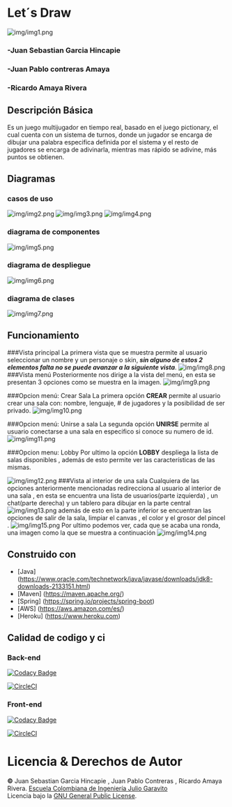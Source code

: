 # Let´s Draw
![img/img1.png](img/img1.png)
### -Juan Sebastian Garcia Hincapie
### -Juan Pablo contreras Amaya
### -Ricardo Amaya Rivera

## Descripción Básica

Es un juego multijugador en tiempo real, basado en el juego pictionary, el cual cuenta con un sistema de turnos, donde un jugador se encarga de dibujar una palabra especifica definida por el sistema y el resto de jugadores se encarga de adivinarla, mientras mas rápido se adivine, más puntos se obtienen.

## Diagramas
### casos de uso
![img/img2.png](img/img2.png)
![img/img3.png](img/img3.png)
![img/img4.png](img/img4.png)
### diagrama de componentes
![img/img5.png](img/img5.png)
### diagrama de despliegue
![img/img6.png](img/img6.png)
### diagrama de clases
![img/img7.png](img/img7.png)

## Funcionamiento
###Vista principal
La primera vista que se muestra permite al usuario seleccionar un nombre y un personaje o skin, ***sin alguno de estos 2 elementos falta no se puede avanzar a la siguiente vista***.
![img/img8.png](img/img8.png)
###Vista menú
Posteriormente nos dirige a la vista del menú, en esta se presentan 3 opciones como se muestra en la imagen.
![img/img9.png](img/img9.png)

###Opcion menú: Crear Sala
La primera opción **CREAR** permite al usuario crear una sala con: nombre, lenguaje, # de jugadores y la posibilidad de ser privado.
![img/img10.png](img/img10.png)

###Opcion menú: Unirse a sala
La segunda opción **UNIRSE** permite al usuario conectarse a una sala en especifico si conoce su numero de id.
![img/img11.png](img/img11.png)

###Opcion menu: Lobby
Por ultimo la opción **LOBBY** despliega la lista de salas disponibles , además de esto permite ver las características de las mismas.

![img/img12.png](img/img12.png)
###Vista al interior de una sala
Cualquiera de las opciones anteriormente mencionadas redirecciona al usuario al interior de una sala , en esta se encuentra una lista de usuarios(parte izquierda) , un chat(parte derecha) y un tablero para dibujar en la parte central
![img/img13.png](img/img13.png)
además de esto en la parte inferior se encuentran las opciones de salir de la sala, limpiar el canvas , el color y el grosor del pincel .
![img/img15.png](img/img15.png)
Por ultimo podemos ver, cada que se acaba una ronda, una imagen como la que se muestra a continuación
![img/img14.png](img/img14.png)

## Construido con

* [Java] (https://www.oracle.com/technetwork/java/javase/downloads/jdk8-downloads-2133151.html)
* [Maven] (https://maven.apache.org/)
* [Spring] (https://spring.io/projects/spring-boot)
* [AWS] (https://aws.amazon.com/es/)
* [Heroku] (https://www.heroku.com)

## Calidad de codigo y ci
### Back-end

[![Codacy Badge](https://app.codacy.com/project/badge/Grade/d52e80c1dd0143af9d018f80e1a00e72)](https://www.codacy.com?utm_source=github.com&amp;utm_medium=referral&amp;utm_content=Lets-draw/BACKEND&amp;utm_campaign=Badge_Grade)

[![CircleCI](https://circleci.com/gh/Lets-draw/BACKEND/tree/master.svg?style=svg&circle-token=21fee0a4b8fee0df46596f4f2bdce7a9e8166add)](https://circleci.com/gh/Lets-draw/BACKEND/tree/master)

### Front-end

[![Codacy Badge](https://app.codacy.com/project/badge/Grade/6782db487147454da08c649de70c8429)](https://www.codacy.com?utm_source=github.com&amp;utm_medium=referral&amp;utm_content=Lets-draw/FRONTEND&amp;utm_campaign=Badge_Grade)

[![CircleCI](https://circleci.com/gh/Lets-draw/FRONTEND/tree/main.svg?style=svg&circle-token=06533787438f4f08a837264a7036ea3b9a6491d5)](https://circleci.com/gh/Lets-draw/FRONTEND/tree/main)

# Licencia & Derechos de Autor

**©** Juan Sebastian Garcia Hincapie , Juan Pablo Contreras , Ricardo Amaya Rivera. [Escuela Colombiana de Ingeniería Julio Garavito](https://www.escuelaing.edu.co/es/)  
Licencia bajo la [GNU General Public License](/LICENSE).

